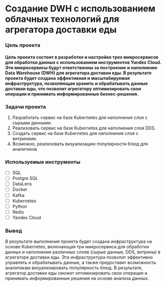 # Создание DWH с использованием облачных технологий для агрегатора доставки еды

### Цель проекта

#### Цель проекта состоит в разработке и настройке трех микросервисов для обработки данных с использованием инструментов Yandex Cloud. Эти микросервисы будут ответственны за построение и наполнение Data Warehouse (DWH) для агрегатора доставки еды. В результате проекта будет создана эффективная и масштабируемая инфраструктура, позволяющая хранить и обрабатывать данные доставки еды, что позволит агрегатору оптимизировать свои операции и принимать информированные бизнес-решения.

### Задачи проекта

1. Разработать сервис на базе Kubernetes для наполнения слоя с сырыми данными.
2. Реализовать сервис на базе Kubernetes для наполнения слоя DDS.
3. Создать сервис на базе Kubernetes для наполнения слоя с витринами.
4. Возможно, реализовать визуализацию популярности блюд для аналитиков 

### Используемые инструменты

- [ ] SQL
- [ ] Postgre SQL
- [ ] DataLens
- [ ] Docker
- [ ] Kafka
- [ ] Kubernetes
- [ ] Python
- [ ] Redis
- [ ] Yandex Cloud

### Вывод

В результате выполнения проекта будет создана инфраструктура на основе Kubernetes, включающая три микросервиса для обработки данных и наполнения различных слоев (сырые данные, DDS, витрины) в агрегаторе доставки еды. Эта инфраструктура позволит эффективно управлять и обрабатывать данные, а также предоставит возможность аналитикам визуализировать популярность блюд. В результате, агрегатор доставки еды сможет оптимизировать свои операции и принимать информированные решения на основе анализа данных.
